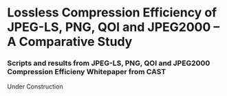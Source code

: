 # Lossless Compression Efficiency of JPEG-LS, PNG, QOI and JPEG2000 – A Comparative Study
### Scripts and results from JPEG-LS, PNG, QOI and JPEG2000 Compression Efficieny Whitepaper from CAST

Under Construction

